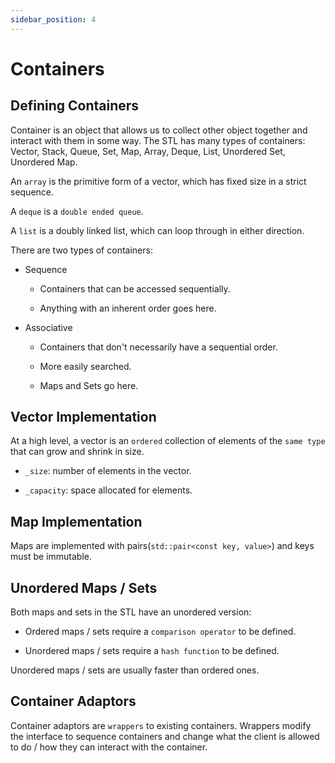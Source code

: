 ```yaml
---
sidebar_position: 4
---
```

# Containers

## Defining Containers

Container is an object that allows us to collect other object together and interact with them in some way. The STL has many types of containers: Vector, Stack, Queue, Set, Map, Array, Deque, List, Unordered Set, Unordered Map.

An `array` is the primitive form of a vector, which has fixed size in a strict sequence.

A `deque` is a `double ended queue`.

A `list` is a doubly linked list, which can loop through in either direction.

There are two types of containers:

* Sequence
  
  * Containers that can be accessed sequentially.
  
  * Anything with an inherent order goes here.

* Associative
  
  * Containers that don't necessarily have a sequential order.
  
  * More easily searched.
  
  * Maps and Sets go here.

## Vector Implementation

At a high level, a vector is an `ordered` collection of elements of the `same type` that can grow and shrink in size.

* `_size`: number of elements in the vector.

* `_capacity`: space allocated for elements.

## Map Implementation

Maps are implemented with pairs(`std::pair<const key, value>`) and keys must be immutable.

## Unordered Maps / Sets

Both maps and sets in the STL have an unordered version:

* Ordered maps / sets require a `comparison operator` to be defined.

* Unordered maps / sets require a `hash function` to be defined.

Unordered maps / sets are usually faster than ordered ones.

## Container Adaptors

Container adaptors are `wrappers` to existing containers. Wrappers modify the interface to sequence containers and change what the client is allowed to do / how they can interact with the container.
